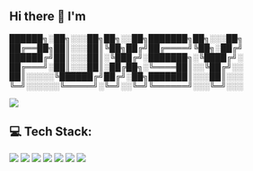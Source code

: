 ## Hi there 👋 I'm 

██████╗░██╗░░░██╗██╗░░██╗███████╗██╗░░░██╗
██╔══██╗██║░░░██║╚██╗██╔╝██╔════╝╚██╗░██╔╝
██████╔╝██║░░░██║░╚███╔╝░███████╗░╚████╔╝░
██╔═══╝░██║░░░██║░██╔██╗░╚════██║░░╚██╔╝░░
██║░░░░░╚██████╔╝██╔╝░██╗███████║░░░██║░░░
╚═╝░░░░░░╚═════╝░╚═╝░░╚═╝╚══════╝░░░╚═╝░░░
                                          

[![](https://visitcount.itsvg.in/api?id=PUXSY&label=Profile%20Views&color=7&icon=0&pretty=true)](https://visitcount.itsvg.in)


## 💻 Tech Stack:
[![](https://camo.githubusercontent.com/0975e0567b04603846bc4e36922def2b52d708fd0458b2d0abee5f6dd8fae3bd/68747470733a2f2f696d672e736869656c64732e696f2f62616467652f707974686f6e2d3336373041303f7374796c653d666c6174266c6f676f3d707974686f6e266c6f676f436f6c6f723d666664643534)](https://camo.githubusercontent.com/0975e0567b04603846bc4e36922def2b52d708fd0458b2d0abee5f6dd8fae3bd/68747470733a2f2f696d672e736869656c64732e696f2f62616467652f707974686f6e2d3336373041303f7374796c653d666c6174266c6f676f3d707974686f6e266c6f676f436f6c6f723d666664643534) [![](https://camo.githubusercontent.com/01a6ecce2136788bd37490919ec4f056a24de62134b928f6c7c1c283673cc754/68747470733a2f2f696d672e736869656c64732e696f2f62616467652f632d2532333030353939432e7376673f7374796c653d666c6174266c6f676f3d63266c6f676f436f6c6f723d7768697465)](https://camo.githubusercontent.com/01a6ecce2136788bd37490919ec4f056a24de62134b928f6c7c1c283673cc754/68747470733a2f2f696d672e736869656c64732e696f2f62616467652f632d2532333030353939432e7376673f7374796c653d666c6174266c6f676f3d63266c6f676f436f6c6f723d7768697465) [![](https://camo.githubusercontent.com/e74b12ebc6aeeaba33c8861391ccb70a4d0d7c87d3160a058837344b934536dc/68747470733a2f2f696d672e736869656c64732e696f2f62616467652f632b2b2d2532333030353939432e7376673f7374796c653d666c6174266c6f676f3d63253242253242266c6f676f436f6c6f723d7768697465)](https://camo.githubusercontent.com/e74b12ebc6aeeaba33c8861391ccb70a4d0d7c87d3160a058837344b934536dc/68747470733a2f2f696d672e736869656c64732e696f2f62616467652f632b2b2d2532333030353939432e7376673f7374796c653d666c6174266c6f676f3d63253242253242266c6f676f436f6c6f723d7768697465) [![](https://camo.githubusercontent.com/2ecce177af015ad041b013a2af08f434773f981a9c9a5b1fbb21b11fe45b3b2d/68747470733a2f2f696d672e736869656c64732e696f2f62616467652f68746d6c352d2532334533344632362e7376673f7374796c653d666c6174266c6f676f3d68746d6c35266c6f676f436f6c6f723d7768697465)](https://camo.githubusercontent.com/2ecce177af015ad041b013a2af08f434773f981a9c9a5b1fbb21b11fe45b3b2d/68747470733a2f2f696d672e736869656c64732e696f2f62616467652f68746d6c352d2532334533344632362e7376673f7374796c653d666c6174266c6f676f3d68746d6c35266c6f676f436f6c6f723d7768697465) [![](https://camo.githubusercontent.com/908a46646c0853eca8399a470b6e1d80b2e6b8404ce079ffb149ebba08180976/68747470733a2f2f696d672e736869656c64732e696f2f62616467652f6769742d2532334630353033332e7376673f7374796c653d666c6174266c6f676f3d676974266c6f676f436f6c6f723d7768697465)](https://camo.githubusercontent.com/908a46646c0853eca8399a470b6e1d80b2e6b8404ce079ffb149ebba08180976/68747470733a2f2f696d672e736869656c64732e696f2f62616467652f6769742d2532334630353033332e7376673f7374796c653d666c6174266c6f676f3d676974266c6f676f436f6c6f723d7768697465) [![](https://camo.githubusercontent.com/537a691f5001345a0bde6d7b601390b0604fbfa2369cab67787faca846f95d8f/68747470733a2f2f696d672e736869656c64732e696f2f62616467652f6769746875622d2532333132313031312e7376673f7374796c653d666c6174266c6f676f3d676974687562266c6f676f436f6c6f723d7768697465)](https://camo.githubusercontent.com/537a691f5001345a0bde6d7b601390b0604fbfa2369cab67787faca846f95d8f/68747470733a2f2f696d672e736869656c64732e696f2f62616467652f6769746875622d2532333132313031312e7376673f7374796c653d666c6174266c6f676f3d676974687562266c6f676f436f6c6f723d7768697465)  [![](https://camo.githubusercontent.com/c89585dcc71c55cef787970b336a552ee9dc4acb8b3e38a8e13231e1b08c7ca4/68747470733a2f2f696d672e736869656c64732e696f2f62616467652f746f722d2532333745343739382e7376673f7374796c653d666c6174266c6f676f3d746f722d70726f6a656374266c6f676f436f6c6f723d7768697465)](https://camo.githubusercontent.com/c89585dcc71c55cef787970b336a552ee9dc4acb8b3e38a8e13231e1b08c7ca4/68747470733a2f2f696d672e736869656c64732e696f2f62616467652f746f722d2532333745343739382e7376673f7374796c653d666c6174266c6f676f3d746f722d70726f6a656374266c6f676f436f6c6f723d7768697465) 
